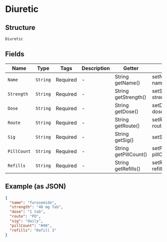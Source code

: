 
# Diuretic

## Structure

`Diuretic`

## Fields

| Name | Type | Tags | Description | Getter | Setter |
|  --- | --- | --- | --- | --- | --- |
| `Name` | `String` | Required | - | String getName() | setName(String name) |
| `Strength` | `String` | Required | - | String getStrength() | setStrength(String strength) |
| `Dose` | `String` | Required | - | String getDose() | setDose(String dose) |
| `Route` | `String` | Required | - | String getRoute() | setRoute(String route) |
| `Sig` | `String` | Required | - | String getSig() | setSig(String sig) |
| `PillCount` | `String` | Required | - | String getPillCount() | setPillCount(String pillCount) |
| `Refills` | `String` | Required | - | String getRefills() | setRefills(String refills) |

## Example (as JSON)

```json
{
  "name": "furosemide",
  "strength": "40 mg Tab",
  "dose": "1 tab",
  "route": "PO",
  "sig": "daily",
  "pillCount": "#90",
  "refills": "Refill 3"
}
```

